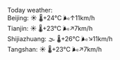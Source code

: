 Today weather:  
Beijing: ☀️ 🌡️+24°C 🌬️↑11km/h  
Tianjin: ☀️ 🌡️+23°C 🌬️↗7km/h  
Shijiazhuang: 🌫  🌡️+26°C 🌬️↘11km/h  
Tangshan: ☀️ 🌡️+23°C 🌬️↗7km/h  
